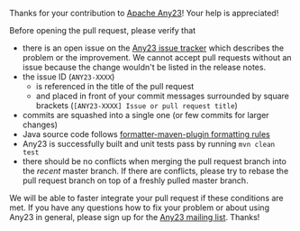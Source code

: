 Thanks for your contribution to [Apache Any23](https://any23.apache.org/)! Your help is appreciated!

Before opening the pull request, please verify that
* there is an open issue on the [Any23 issue tracker](https://issues.apache.org/jira/projects/ANY23) which describes the problem or the improvement. We cannot accept pull requests without an issue because the change wouldn't be listed in the release notes.
* the issue ID (`ANY23-XXXX`)
  - is referenced in the title of the pull request
  - and placed in front of your commit messages surrounded by square brackets (`[ANY23-XXXX] Issue or pull request title`)
* commits are squashed into a single one (or few commits for larger changes)
* Java source code follows [formatter-maven-plugin formatting rules](https://code.revelc.net/formatter-maven-plugin/)
* Any23 is successfully built and unit tests pass by running `mvn clean test`
* there should be no conflicts when merging the pull request branch into the *recent* master branch. If there are conflicts, please try to rebase the pull request branch on top of a freshly pulled master branch.

We will be able to faster integrate your pull request if these conditions are met. If you have any questions how to fix your problem or about using Any23 in general, please sign up for the [Any23 mailing list](http://any23.apache.org/mailing-lists.html). Thanks!
